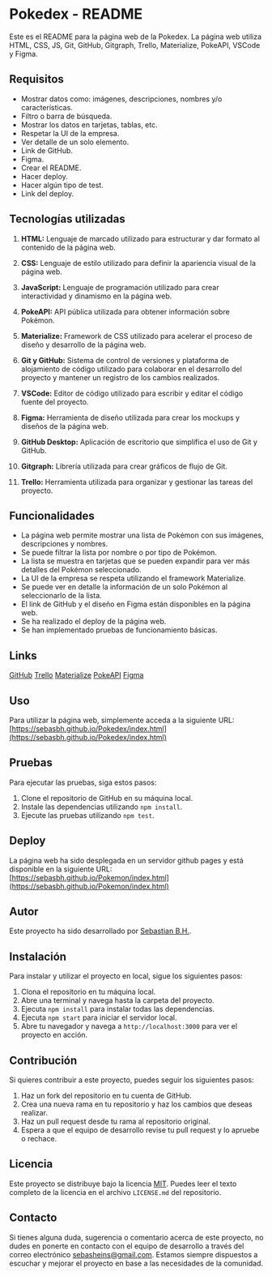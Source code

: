 # Pokedex - README

Este es el README para la página web de la Pokedex. La página web utiliza HTML, CSS, JS, Git, GitHub, Gitgraph, Trello, Materialize, PokeAPI, VSCode y Figma.

## Requisitos

- Mostrar datos como: imágenes, descripciones, nombres y/o características.
- Filtro o barra de búsqueda.
- Mostrar los datos en tarjetas, tablas, etc.
- Respetar la UI de la empresa.
- Ver detalle de un solo elemento.
- Link de GitHub.
- Figma.
- Crear el README.
- Hacer deploy.
- Hacer algún tipo de test.
- Link del deploy.


## Tecnologías utilizadas

1. **HTML:** Lenguaje de marcado utilizado para estructurar y dar formato al contenido de la página web.

2. **CSS:** Lenguaje de estilo utilizado para definir la apariencia visual de la página web.

3. **JavaScript:** Lenguaje de programación utilizado para crear interactividad y dinamismo en la página web.

4. **PokeAPI:** API pública utilizada para obtener información sobre Pokémon.

5. **Materialize:** Framework de CSS utilizado para acelerar el proceso de diseño y desarrollo de la página web.

6. **Git y GitHub:** Sistema de control de versiones y plataforma de alojamiento de código utilizado para colaborar en el desarrollo del proyecto y mantener un registro de los cambios realizados.

7. **VSCode:** Editor de código utilizado para escribir y editar el código fuente del proyecto.

8. **Figma:** Herramienta de diseño utilizada para crear los mockups y diseños de la página web.

9. **GitHub Desktop:** Aplicación de escritorio que simplifica el uso de Git y GitHub.

10. **Gitgraph:** Librería utilizada para crear gráficos de flujo de Git.

11. **Trello:** Herramienta utilizada para organizar y gestionar las tareas del proyecto. 


## Funcionalidades

- La página web permite mostrar una lista de Pokémon con sus imágenes, descripciones y nombres.
- Se puede filtrar la lista por nombre o por tipo de Pokémon.
- La lista se muestra en tarjetas que se pueden expandir para ver más detalles del Pokémon seleccionado.
- La UI de la empresa se respeta utilizando el framework Materialize.
- Se puede ver en detalle la información de un solo Pokémon al seleccionarlo de la lista.
- El link de GitHub y el diseño en Figma están disponibles en la página web.
- Se ha realizado el deploy de la página web.
- Se han implementado pruebas de funcionamiento básicas.

## Links
[GitHub](https://github.com/Sebasbh)
[Trello](https://trello.com/invite/b/4t0cATRJ/ATTIcb3cc5b6ef760819d8ecccb480c7e1d34805562A/pokemon)
[Materialize](https://materializecss.com/)
[PokeAPI](https://pokeapi.co/)
[Figma](https://www.figma.com/file/9CBEkApdiC6pH0hgexF7XW/Pokemon?type=design&node-id=0%3A1&t=pIYfK1I193nY5rMG-1)


## Uso

Para utilizar la página web, simplemente acceda a la siguiente URL: [https://sebasbh.github.io/Pokedex/index.html](https://sebasbh.github.io/Pokedex/index.html)


## Pruebas

Para ejecutar las pruebas, siga estos pasos:

1. Clone el repositorio de GitHub en su máquina local.
2. Instale las dependencias utilizando `npm install`.
3. Ejecute las pruebas utilizando `npm test`.

## Deploy

La página web ha sido desplegada en un servidor github pages y está disponible en la siguiente URL: [https://sebasbh.github.io/Pokemon/index.html](https://sebasbh.github.io/Pokemon/index.html)

## Autor

Este proyecto ha sido desarrollado por [Sebastian B.H.](https://github.com/Sebasbh).

## Instalación

Para instalar y utilizar el proyecto en local, sigue los siguientes pasos:

1. Clona el repositorio en tu máquina local.
2. Abre una terminal y navega hasta la carpeta del proyecto.
3. Ejecuta `npm install` para instalar todas las dependencias.
4. Ejecuta `npm start` para iniciar el servidor local.
5. Abre tu navegador y navega a `http://localhost:3000` para ver el proyecto en acción.

## Contribución

Si quieres contribuir a este proyecto, puedes seguir los siguientes pasos:

1. Haz un fork del repositorio en tu cuenta de GitHub.
2. Crea una nueva rama en tu repositorio y haz los cambios que deseas realizar.
3. Haz un pull request desde tu rama al repositorio original.
4. Espera a que el equipo de desarrollo revise tu pull request y lo apruebe o rechace.

## Licencia

Este proyecto se distribuye bajo la licencia [MIT](https://opensource.org/licenses/MIT). Puedes leer el texto completo de la licencia en el archivo `LICENSE.md` del repositorio.

## Contacto

Si tienes alguna duda, sugerencia o comentario acerca de este proyecto, no dudes en ponerte en contacto con el equipo de desarrollo a través del correo electrónico sebasheins@gmail.com. Estamos siempre dispuestos a escuchar y mejorar el proyecto en base a las necesidades de la comunidad.
